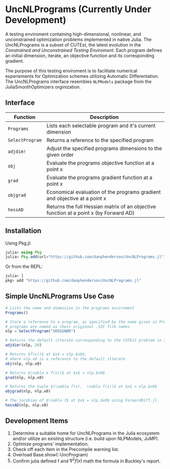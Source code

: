 # UncNLPrograms (Currently Under Development)
A testing enviroment containing high-dimensional, nonlinear, and unconstrained optimization problems implemented in native Julia.
The UncNLPrograms is a subset of CUTEst, the latest evolution in the _Constrained and Unconstrained Testing Enviroment_. Each program defines an initial dimension, iterate, an objective function and its corresponding gradient.

The purpose of this testing enviroment is to facilitate numerical experiements for Optimization schemes utilizing Automatic Differentation.
The UncNLPrograms interface resembles `NLPModels` package from the JuliaSmoothOptimizers orginization.

## Interface
Function           | Description
-------------------|------------
`Programs`		   | Lists each selectable program and it's current dimension 
`SelectProgram`	   | Returns a reference to the specified program
`adjdim!`		   | Adjust the specified programs dimensions to the given order
`obj`			   | Evaluate the programs objective function at a point x
`grad`			   | Evaluate the programs gradient function at a point x
`objgrad`		   | Economical evaluation of the programs gradient and objective at a point x
`hessAD`		   | Returns the full Hessian matrix of an objective function at a point x (by Forward AD)

## Installation
Using Pkg.jl:
```julia
julia> using Pkg
julia> Pkg.add(url="https://github.com/danphenderson/UncNLPrograms.jl")
```  

Or from the REPL:
```julia
julia> ]
pkg> add "https://github.com/danphenderson/UncNLPrograms.jl"
``` 


## Simple UncNLPrograms Use Case
```julia
# Lists the name and dimension in the programs enviroment
Programs() 

# Store a reference to a program, as specified by the name given in Programs()
# programs are named as their origional .SIF file names
nlp = SelectProgram("SROSENBR")

# Returns the default itterate corresponding to the CUTEst problem in 20 dimensions
adjdim!(nlp, 20)

# Returns $f(x))$ at $x$ = nlp.$x0$, 
# where nlp.x0 is a reference to the default itterate
obj(nlp, nlp.x0) 

# Returns $\nabla x f(x))$ at $x$ = nlp.$x0$ 
grad(nlp, nlp.x0)

# Returns the tuple $(\nabla f(x),  \nabla f(x))$ at $x$ = nlp.$x0$ 
objgrad(nlp, nlp.x0)

# The jacobian of $\nabla f$ at $x$ = nlp.$x0$ using ForwardDiff.jl
hessAD(nlp, nlp.x0)
```

## Development Items
1. Determine a suitable home for UncNLPrograms in the Julia ecosystem and/or utilize an existing structure (i.e. build upon NLPModels, JuMP).
2. Optimize programs' implementation.
3. Check off each item in the Precompile warning list.
4. Overload Base.show(::UncProgram)
5. Confirm julia defined f and $\nabla^2 f(x)$ math the formula in Buckley's report.
